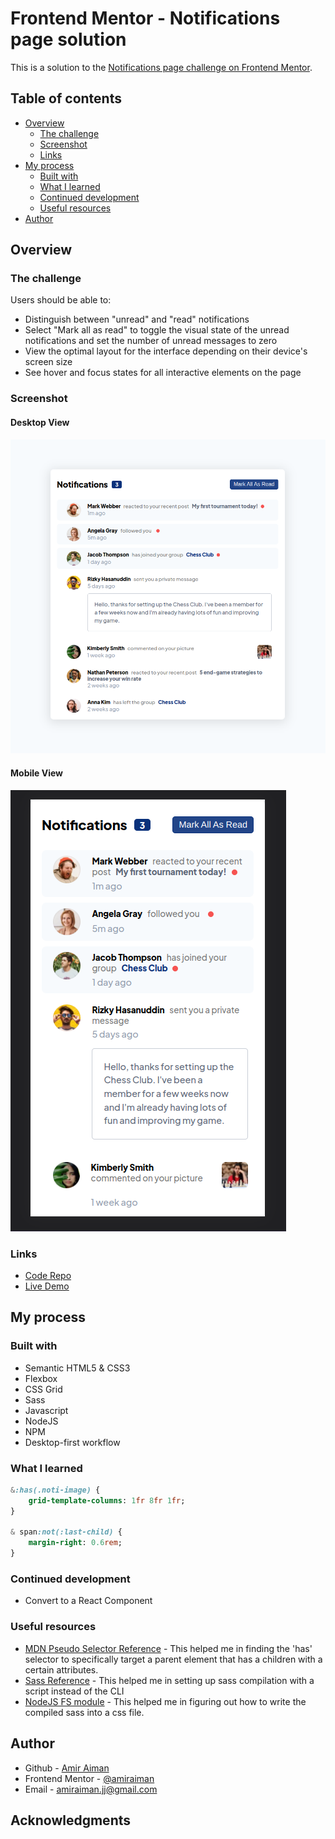 # Frontend Mentor - Notifications page solution

This is a solution to the [Notifications page challenge on Frontend Mentor](https://www.frontendmentor.io/challenges/notifications-page-DqK5QAmKbC).

## Table of contents

-   [Overview](#overview)
    -   [The challenge](#the-challenge)
    -   [Screenshot](#screenshot)
    -   [Links](#links)
-   [My process](#my-process)
    -   [Built with](#built-with)
    -   [What I learned](#what-i-learned)
    -   [Continued development](#continued-development)
    -   [Useful resources](#useful-resources)
-   [Author](#author)

## Overview

### The challenge

Users should be able to:

-   Distinguish between "unread" and "read" notifications
-   Select "Mark all as read" to toggle the visual state of the unread notifications and set the number of unread messages to zero
-   View the optimal layout for the interface depending on their device's screen size
-   See hover and focus states for all interactive elements on the page

### Screenshot

#### Desktop View

![](./screenshot.png)

#### Mobile View

![](./screenshot2.png)

### Links

-   [Code Repo](https://github.com/amiraiman/fem-noti-page)
-   [Live Demo](https://amiraiman.github.io/fem-noti-page)

## My process

### Built with

-   Semantic HTML5 & CSS3
-   Flexbox
-   CSS Grid
-   Sass
-   Javascript
-   NodeJS
-   NPM
-   Desktop-first workflow

### What I learned

```sass
&:has(.noti-image) {
    grid-template-columns: 1fr 8fr 1fr;
}

& span:not(:last-child) {
    margin-right: 0.6rem;
}
```

### Continued development

-   Convert to a React Component

### Useful resources

-   [MDN Pseudo Selector Reference](https://developer.mozilla.org/en-US/docs/Web/CSS/Pseudo-classes#alphabetical_index) - This helped me in finding the 'has' selector to specifically target a parent element that has a children with a certain attributes.
-   [Sass Reference](https://developer.mozilla.org/en-US/docs/Web/CSS/Pseudo-classes#alphabetical_index) - This helped me in setting up sass compilation with a script instead of the CLI
-   [NodeJS FS module](https://nodejs.dev/en/learn/writing-files-with-nodejs/) - This helped me in figuring out how to write the compiled sass into a css file.

## Author

-   Github - [Amir Aiman](https://www.github.com/amiraiman)
-   Frontend Mentor - [@amiraiman](https://www.frontendmentor.io/profile/amiraiman)
-   Email - [amiraiman.jj@gmail.com](mailto:amiraiman.jj@gmail.com)

## Acknowledgments

